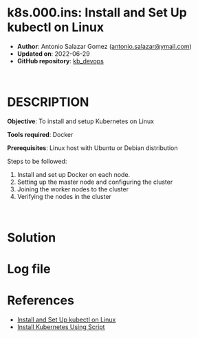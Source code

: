 # k8s.000.ins: Install and Set Up kubectl on Linux

- **Author**: Antonio Salazar Gomez ([antonio.salazar@ymail.com](mailto:antonio.salazar@ymail.com))
- **Updated on**:  2022-06-29 
- **GitHub repository**: [kb_devops](https://github.com/gitansalaza/kb_devops)

<br/>

# DESCRIPTION
**Objective**: To install and setup Kubernetes on Linux

**Tools required**: Docker

**Prerequisites**: Linux host with Ubuntu or Debian distribution

Steps to be followed:
1. Install and set up Docker on each node.
2. Setting up the master node and configuring the cluster
3. Joining the worker nodes to the cluster
4. Verifying the nodes in the cluster

<br/>

# Solution


# Log file
[](logs/) 


# References
- [Install and Set Up kubectl on Linux](https://kubernetes.io/docs/tasks/tools/install-kubectl-linux/)
- [Install Kubernetes Using Script](https://github.com/lerndevops/educka/tree/master/1-intall)